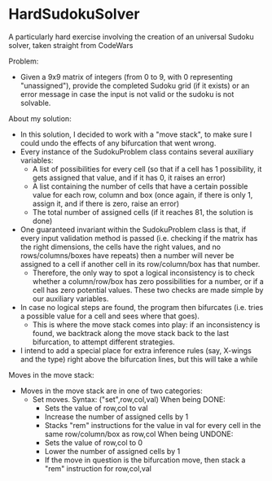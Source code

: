 # HardSudokuSolver
A particularly hard exercise involving the creation of an universal Sudoku solver, taken straight from CodeWars

Problem:
  - Given a 9x9 matrix of integers (from 0 to 9, with 0 representing "unassigned"), provide the completed Sudoku grid (if it exists) or
    an error message in case the input is not valid or the sudoku is not solvable.
    
About my solution:
  - In this solution, I decided to work with a "move stack", to make sure I could undo the effects of any bifurcation that went wrong.
  - Every instance of the SudokuProblem class contains several auxiliary variables:
    - A list of possibilities for every cell (so that if a cell has 1 possibility, it gets assigned that value, and if it has 0, it raises an error)
    - A list containing the number of cells that have a certain possible value for each row, column and box (once again, if there is only 1, assign it,
      and if there is zero, raise an error)
    - The total number of assigned cells (if it reaches 81, the solution is done)
  - One guaranteed invariant within the SudokuProblem class is that, if every input validation method is passed 
    (i.e. checking if the matrix has the right dimensions, the cells have the right values, and no rows/columns/boxes have repeats)
    then a number will never be assigned to a cell if another cell in its row/column/box has that number.
    - Therefore, the only way to spot a logical inconsistency is to check whether a column/row/box has zero possibilities for a number, or if a cell
      has zero potential values. These two checks are made simple by our auxiliary variables.
  - In case no logical steps are found, the program then bifurcates (i.e. tries a possible value for a cell and sees where that goes).
    - This is where the move stack comes into play: if an inconsistency is found, we backtrack along the move stack back to the last bifurcation, to
      attempt different strategies.
  - I intend to add a special place for extra inference rules (say, X-wings and the type) right above the bifurcation lines, but this will take a while
      
Moves in the move stack:
  - Moves in the move stack are in one of two categories:
    - Set moves. Syntax: ("set",row,col,val)
      When being DONE:
      - Sets the value of row,col to val
      - Increase the number of assigned cells by 1
      - Stacks "rem" instructions for the value in val for every cell in the same row/column/box as row,col
      When being UNDONE:
      - Sets the value of row,col to 0
      - Lower the number of assigned cells by 1
      - If the move in question is the bifurcation move, then stack a "rem" instruction for row,col,val
